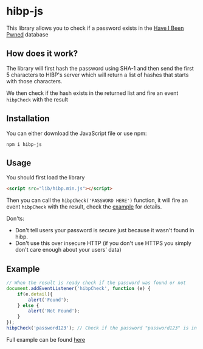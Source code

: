 # hibp-js
This library allows you to check if a password exists in the [Have I Been Pwned](https://haveibeenpwned.com/Passwords) database

## How does it work?
The library will first hash the password using SHA-1 and then send the first 5 characters to HIBP's server which will return a list of hashes that starts with those characters.

We then check if the hash exists in the returned list and fire an event `hibpCheck` with the result

## Installation
You can either download the JavaScript file or use npm:
```
npm i hibp-js
```

## Usage
You should first load the library
```html
<script src="lib/hibp.min.js"></script>
```

Then you can call the `hibpCheck('PASSWORD HERE')` function, it will fire an event `hibpCheck` with the result, check the [example](#example) for details.

Don'ts:
- Don't tell users your password is secure just because it wasn't found in hibp.
- Don't use this over insecure HTTP (if you don't use HTTPS you simply don't care enough about your users' data)

## Example
```javascript
// When the result is ready check if the password was found or not
document.addEventListener('hibpCheck', function (e) {
    if(e.detail){
        alert('Found');
    } else {
        alert('Not Found');
    }
});
hibpCheck('password123'); // Check if the password "password123" is in HIBP's database
```
Full example can be found [here](example/index.html)